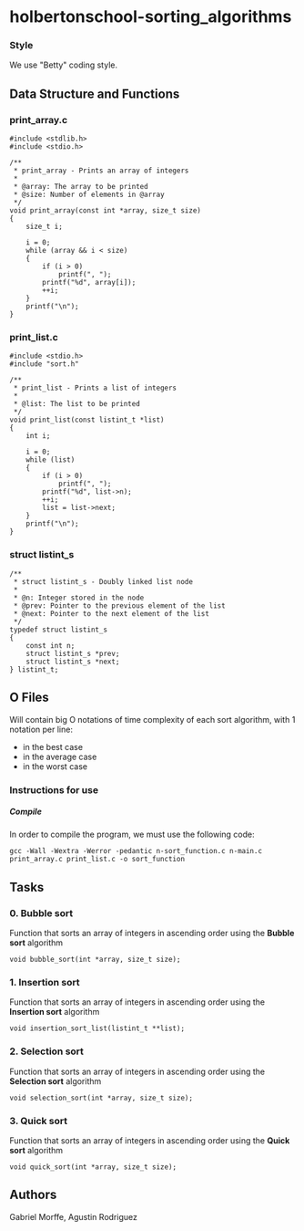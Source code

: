 # holbertonschool-sorting_algorithms

### Style
We use "Betty" coding style.
## Data Structure and Functions
### print_array.c
```
#include <stdlib.h>
#include <stdio.h>

/**
 * print_array - Prints an array of integers
 *
 * @array: The array to be printed
 * @size: Number of elements in @array
 */
void print_array(const int *array, size_t size)
{
    size_t i;

    i = 0;
    while (array && i < size)
    {
        if (i > 0)
            printf(", ");
        printf("%d", array[i]);
        ++i;
    }
    printf("\n");
}
```
### print_list.c
```
#include <stdio.h>
#include "sort.h"

/**
 * print_list - Prints a list of integers
 *
 * @list: The list to be printed
 */
void print_list(const listint_t *list)
{
    int i;

    i = 0;
    while (list)
    {
        if (i > 0)
            printf(", ");
        printf("%d", list->n);
        ++i;
        list = list->next;
    }
    printf("\n");
}
```
### struct listint_s
```
/**
 * struct listint_s - Doubly linked list node
 *
 * @n: Integer stored in the node
 * @prev: Pointer to the previous element of the list
 * @next: Pointer to the next element of the list
 */
typedef struct listint_s
{
    const int n;
    struct listint_s *prev;
    struct listint_s *next;
} listint_t;
```


## O Files
Will contain big O notations of time complexity of each sort algorithm, with 1 notation per line:

* in the best case
* in the average case
* in the worst case

### Instructions for use


##### Compile
In order to compile the program, we must use the following code: 

```
gcc -Wall -Wextra -Werror -pedantic n-sort_function.c n-main.c print_array.c print_list.c -o sort_function
```

## Tasks
### 0. Bubble sort
Function that sorts an array of integers in ascending order using the **Bubble sort** algorithm

```
void bubble_sort(int *array, size_t size);
```
### 1. Insertion sort
Function that sorts an array of integers in ascending order using the **Insertion sort** algorithm

```
void insertion_sort_list(listint_t **list);
```
### 2. Selection sort
Function that sorts an array of integers in ascending order using the **Selection sort** algorithm

```
void selection_sort(int *array, size_t size);
```
### 3. Quick sort
Function that sorts an array of integers in ascending order using the **Quick sort** algorithm

```
void quick_sort(int *array, size_t size);
```
## Authors
Gabriel Morffe, Agustin Rodriguez
